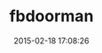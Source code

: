 ---
layout: post
title:  "fbdoorman"
repo:   "davidpelaez/minifb-clearance"
date:   2015-02-18 17:08:26
gemurl: http://github.com/davidpelaez/minifb-clearance
---